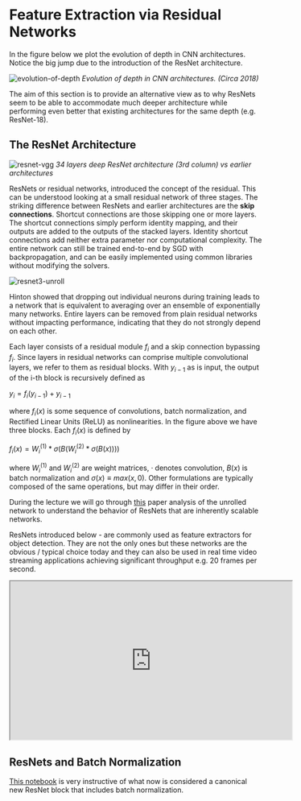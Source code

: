 # Feature Extraction via Residual Networks

In the figure below we plot the evolution of depth in CNN architectures. Notice the big jump due to the introduction of the ResNet architecture. 

![evolution-of-depth](images/evolution-of-depth.png)
_Evolution of depth in CNN architectures. (Circa 2018)_ 

The aim of this section is to provide an alternative view as to why ResNets seem to be able to accommodate much deeper architecture while performing even better that existing architectures for the same depth (e.g. ResNet-18).

## The ResNet Architecture

![resnet-vgg](images/resnet-vgg.png)
*34 layers deep ResNet architecture (3rd column) vs earlier architectures*

ResNets or residual networks, introduced the concept of the residual. This can be understood looking at a small residual network of three stages. The striking difference between ResNets and earlier architectures are the **skip connections**. Shortcut connections are those skipping one or more layers. The shortcut connections simply perform identity mapping, and their outputs are added to the outputs of the stacked layers. Identity shortcut connections add neither extra parameter nor computational complexity. The entire network can still be trained end-to-end by SGD with backpropagation, and can be easily implemented using common libraries without modifying the solvers.

![resnet3-unroll](images/resnet3-unroll.png)

Hinton showed that dropping out individual neurons during training leads to a network that is equivalent to averaging over an ensemble of exponentially many networks. Entire layers can be removed from plain residual networks without impacting performance, indicating that they do not strongly depend on each other. 

Each layer consists of a residual module $f_i$ and a skip connection bypassing $f_i$. Since layers in residual networks can comprise multiple convolutional layers, we refer to them as residual blocks. With $y_{i-1}$ as is input, the output of the i-th block is recursively defined as

$y_i = f_i(y_{i−1}) + y_{i−1}$

where $f_i(x)$ is some sequence of convolutions, batch normalization, and Rectified Linear Units
(ReLU) as nonlinearities. In the figure above we have three blocks. Each $f_i(x)$ is defined by

$f_i(x) = W_i^{(1)} * \sigma(B (W_i^{(2)} * \sigma(B(x))))$

where $W_i^{(1)}$ and $W_i^{(2)}$ are weight matrices, · denotes convolution, $B(x)$ is batch normalization and
$\sigma(x) ≡ max(x, 0)$. Other formulations are typically composed of the same operations, but may differ
in their order.

During the lecture we will go through [this](https://arxiv.org/pdf/1605.06431.pdf) paper analysis of the unrolled network to understand the behavior of ResNets that are inherently scalable networks.

ResNets introduced below - are commonly used as feature extractors for object detection. They are not the only ones but these networks are the obvious / typical choice today and they can also be used in real time video streaming applications achieving significant throughput e.g. 20 frames per second. 

<iframe width="560" height="315" src="http://kaiminghe.com/icml16tutorial/icml2016_tutorial_deep_residual_networks_kaiminghe.pdf"></iframe>

## ResNets and Batch Normalization

[This notebook](https://colab.research.google.com/github/davidcpage/cifar10-fast/blob/master/batch_norm_post.ipynb) is very instructive of what now is considered a canonical new ResNet block that includes batch normalization.

